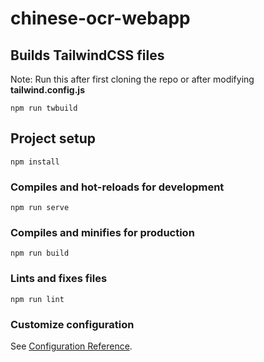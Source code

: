 # chinese-ocr-webapp

## Builds TailwindCSS files
Note: Run this after first cloning the repo or after modifying **tailwind.config.js**
```
npm run twbuild
```

## Project setup
```
npm install
```

### Compiles and hot-reloads for development
```
npm run serve
```

### Compiles and minifies for production
```
npm run build
```

### Lints and fixes files
```
npm run lint
```

### Customize configuration
See [Configuration Reference](https://cli.vuejs.org/config/).
